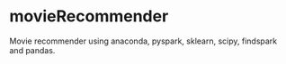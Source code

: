 # movieRecommender
Movie recommender using anaconda, pyspark, sklearn, scipy, findspark and pandas. 

